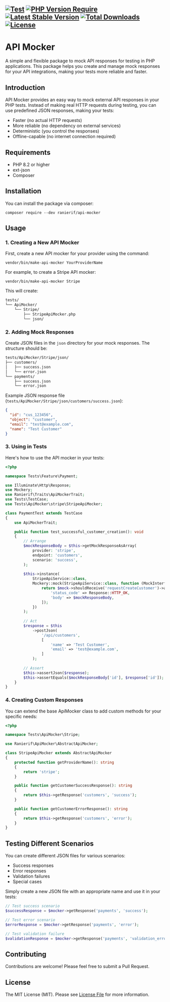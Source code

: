 [![Test](https://github.com/ranierif/api-mocker/actions/workflows/test.yml/badge.svg)](https://github.com/ranierif/api-mocker/actions/workflows/test.yml)
[![PHP Version Require](https://poser.pugx.org/ranierif/api-mocker/require/php)](https://packagist.org/packages/ranierif/api-mocker)
[![Latest Stable Version](http://poser.pugx.org/ranierif/api-mocker/v)](https://packagist.org/packages/ranierif/api-mocker) 
[![Total Downloads](http://poser.pugx.org/ranierif/api-mocker/downloads)](https://packagist.org/packages/ranierif/api-mocker) 
[![License](http://poser.pugx.org/ranierif/api-mocker/license)](https://packagist.org/packages/ranierif/api-mocker)
------

# API Mocker

A simple and flexible package to mock API responses for testing in PHP applications. This package helps you create and manage mock responses for your API integrations, making your tests more reliable and faster.

## Introduction

API Mocker provides an easy way to mock external API responses in your PHP tests. Instead of making real HTTP requests during testing, you can use predefined JSON responses, making your tests:

- Faster (no actual HTTP requests)
- More reliable (no dependency on external services)
- Deterministic (you control the responses)
- Offline-capable (no internet connection required)

## Requirements

- PHP 8.2 or higher
- ext-json
- Composer

## Installation

You can install the package via composer:

```shell
composer require --dev ranierif/api-mocker
```

## Usage

### 1. Creating a New API Mocker

First, create a new API mocker for your provider using the command:

```shell
vendor/bin/make-api-mocker YourProviderName
```

For example, to create a Stripe API mocker:

```shell
vendor/bin/make-api-mocker Stripe
```

This will create:

```markdown
tests/ 
└── ApiMocker/ 
    └── Stripe/ 
        ├── StripeApiMocker.php 
        └── json/
```

### 2. Adding Mock Responses

Create JSON files in the `json` directory for your mock responses. The structure should be:

```markdown
tests/ApiMocker/Stripe/json/
├── customers/
│   ├── success.json
│   └── error.json
└── payments/
    ├── success.json
    └── error.json
```

Example JSON response file (`tests/ApiMocker/Stripe/json/customers/success.json`):

```json
{
  "id": "cus_123456",
  "object": "customer",
  "email": "test@example.com",
  "name": "Test Customer"
}
```

### 3. Using in Tests

Here's how to use the API mocker in your tests:

```php
<?php

namespace Tests\Feature\Payment;

use Illuminate\Http\Response;
use Mockery;
use Ranierif\Traits\ApiMockerTrait;
use Tests\TestCase;
use Tests\ApiMocker\stripe\StripeApiMocker;

class PaymentTest extends TestCase
{
    use ApiMockerTrait;

    public function test_successful_customer_creation(): void
    {
        // Arrange
        $mockResponseBody = $this->getMockResponseAsArray(
            provider: 'stripe', 
            endpoint: 'customers', 
            scenario: 'success',
        );
                
        $this->instance(
            StripeApiService::class,
            Mockery::mock(StripeApiService::class, function (MockInterface $mock) use ($mockResponseBody) {
                return $mock->shouldReceive('requestCreateCustomer')->andReturn([
                    'status_code' => Response::HTTP_OK,
                    'body' => $mockResponseBody,
                ]);
            })
        );
        
        // Act
        $response = $this
            ->postJson(
                '/api/customers',
                [
                    'name' => 'Test Customer',
                    'email' => 'test@example.com',
                ]
            );
        
        // Assert
        $this->assertJson($response);
        $this->assertEquals($mockResponseBody['id'], $response['id']);
    }
}
```

### 4. Creating Custom Responses

You can extend the base ApiMocker class to add custom methods for your specific needs:

```php
<?php

namespace Tests\ApiMocker\Stripe;

use Ranierif\ApiMocker\AbstractApiMocker;

class StripeApiMocker extends AbstractApiMocker
{
    protected function getProviderName(): string
    {
        return 'stripe';
    }

    public function getCustomerSuccessResponse(): string
    {
        return $this->getResponse('customers', 'success');
    }

    public function getCustomerErrorResponse(): string
    {
        return $this->getResponse('customers', 'error');
    }
}
```

## Testing Different Scenarios

You can create different JSON files for various scenarios:

- Success responses
- Error responses
- Validation failures
- Special cases

Simply create a new JSON file with an appropriate name and use it in your tests:

```php
// Test success scenario
$successResponse = $mocker->getResponse('payments', 'success');

// Test error scenario
$errorResponse = $mocker->getResponse('payments', 'error');

// Test validation failure
$validationResponse = $mocker->getResponse('payments', 'validation_error');
```

## Contributing

Contributions are welcome! Please feel free to submit a Pull Request.

## License

The MIT License (MIT). Please see [License File](LICENSE.md) for more information.
